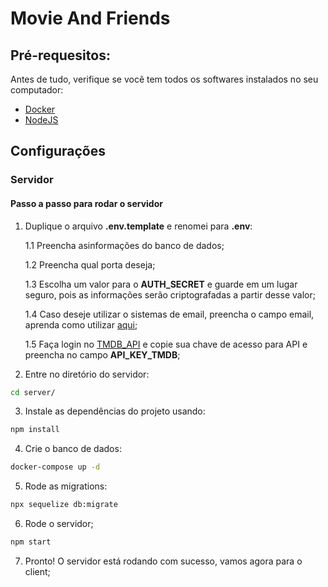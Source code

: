 # Movie And Friends

## Pré-requesitos:

Antes de tudo, verifique se você tem todos os softwares instalados no seu computador:
- [Docker](https://docs.docker.com/get-docker/)
- [NodeJS](https://nodejs.org/pt-br/download)

## Configurações

### Servidor
#### Passo a passo para rodar o servidor

1. Duplique o arquivo **.env.template** e renomei para **.env**:

    1.1 Preencha asinformações do banco de dados;

    1.2 Preencha qual porta deseja;

    1.3 Escolha um valor para o **AUTH_SECRET** e guarde em um lugar seguro, pois as informações serão criptografadas a partir desse valor;

    1.4 Caso deseje utilizar o sistemas de email, preencha o campo email, aprenda como utilizar [aqui](https://www.freecodecamp.org/portuguese/news/como-usar-o-nodemailer-para-enviar-emails-do-seu-servidor-do-node-js/);

   1.5 Faça login no [TMDB_API](https://developer.themoviedb.org/reference/intro/getting-started) e copie sua chave de acesso para API e preencha no campo **API_KEY_TMDB**;

3. Entre no diretório do servidor:
```bash
cd server/
``` 

3. Instale as dependências do projeto usando:
```bash
npm install
```

4. Crie o banco de dados:
```bash
docker-compose up -d
```

5. Rode as migrations:
```bash
npx sequelize db:migrate
```

6. Rode o servidor;
```bash
npm start
```
7. Pronto! O servidor está rodando com sucesso, vamos agora para o client;

